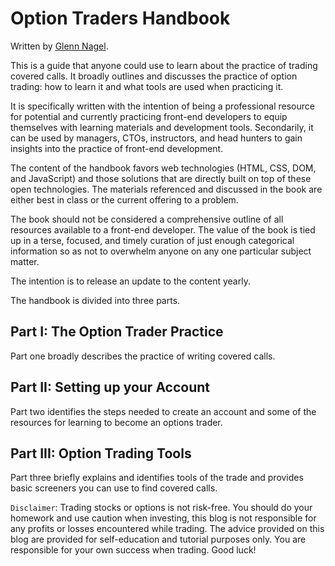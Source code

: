 # Option Traders Handbook

Written by [Glenn Nagel](https://github.com/gnagel).

This is a guide that anyone could use to learn about the practice of trading covered calls. It broadly outlines and discusses the practice of option trading: how to learn it and what tools are used when practicing it.

It is specifically written with the intention of being a professional resource for potential and currently practicing front-end developers to equip themselves with learning materials and development tools. Secondarily, it can be used by managers, CTOs, instructors, and head hunters to gain insights into the practice of front-end development.

The content of the handbook favors web technologies (HTML, CSS, DOM, and JavaScript) and those solutions that are directly built on top of these open technologies. The materials referenced and discussed in the book are either best in class or the current offering to a problem.

The book should not be considered a comprehensive outline of all resources available to a front-end developer. The value of the book is tied up in a terse, focused, and timely curation of just enough categorical information so as not to overwhelm anyone on any one particular subject matter.

The intention is to release an update to the content yearly.

The handbook is divided into three parts.

Part I: The Option Trader Practice
---
Part one broadly describes the practice of writing covered calls.

Part II: Setting up your Account
---
Part two identifies the steps needed to create an account and some of the resources for learning to become an options trader.

Part III: Option Trading Tools
---
Part three briefly explains and identifies tools of the trade and provides basic screeners you can use to find covered calls.


`Disclaimer`: Trading stocks or options is not risk-free.  You should do your homework and use caution when investing, this blog is not responsible for any profits or losses encountered while trading.  The advice provided on this blog are provided for self-education and tutorial purposes only.  You are responsible for your own success when trading.  Good luck!
